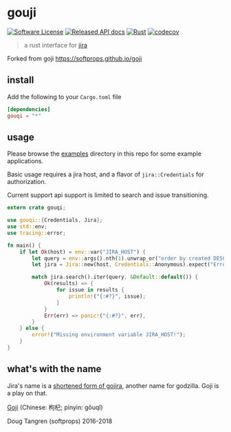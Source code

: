 # gouji

[![Software License](https://img.shields.io/badge/license-MIT-brightgreen.svg)](LICENSE)
[![Released API docs](https://img.shields.io/docsrs/gouqi/latest)](http://docs.rs/gouqi)
[![Rust](https://github.com/wunderfrucht/gouqi/actions/workflows/rust.yml/badge.svg)](https://github.com/wunderfrucht/gouqi/actions/workflows/rust.yml)
[![codecov](https://codecov.io/gh/wunderfrucht/gouqi/branch/main/graph/badge.svg?token=uAQXWlybzJ)](https://codecov.io/gh/wunderfrucht/gouqi)

> a rust interface for [jira](https://www.atlassian.com/software/jira)

Forked from goji <https://softprops.github.io/goji>

## install

Add the following to your `Cargo.toml` file

```toml
[dependencies]
gouqi = "*"
```

## usage

Please browse the [examples](examples/) directory in this repo for some example applications.

Basic usage requires a jira host, and a flavor of `jira::Credentials` for authorization.

Current support api support is limited to search and issue transitioning.

```rust
extern crate gouqi;

use gouqi::{Credentials, Jira};
use std::env;
use tracing::error;

fn main() { 
    if let Ok(host) = env::var("JIRA_HOST") {
        let query = env::args().nth(1).unwrap_or("order by created DESC".to_owned());
        let jira = Jira::new(host, Credentials::Anonymous).expect("Error initializing Jira");

        match jira.search().iter(query, &Default::default()) {
            Ok(results) => {
                for issue in results {
                    println!("{:#?}", issue);
                }
            }
            Err(err) => panic!("{:#?}", err),
        }
    } else {
        error!("Missing environment variable JIRA_HOST!");
    }
}
```

## what's with the name

Jira's name is a [shortened form of gojira](https://en.wikipedia.org/wiki/Jira_(software)),
another name for godzilla. Goji is a play on that.

[Goji](https://en.wikipedia.org/wiki/Goji) (Chinese: 枸杞; pinyin: gǒuqǐ)

Doug Tangren (softprops) 2016-2018
